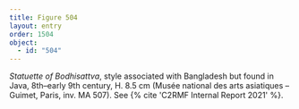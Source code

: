 ```yaml
---
title: Figure 504
layout: entry
order: 1504
object:
  - id: "504"
---
```


*Statuette of Bodhisattva*, style associated with Bangladesh but found in Java, 8th–early 9th century, H. 8.5 cm (Musée national des arts asiatiques – Guimet, Paris, inv. MA 507). See {% cite 'C2RMF Internal Report 2021' %}.
